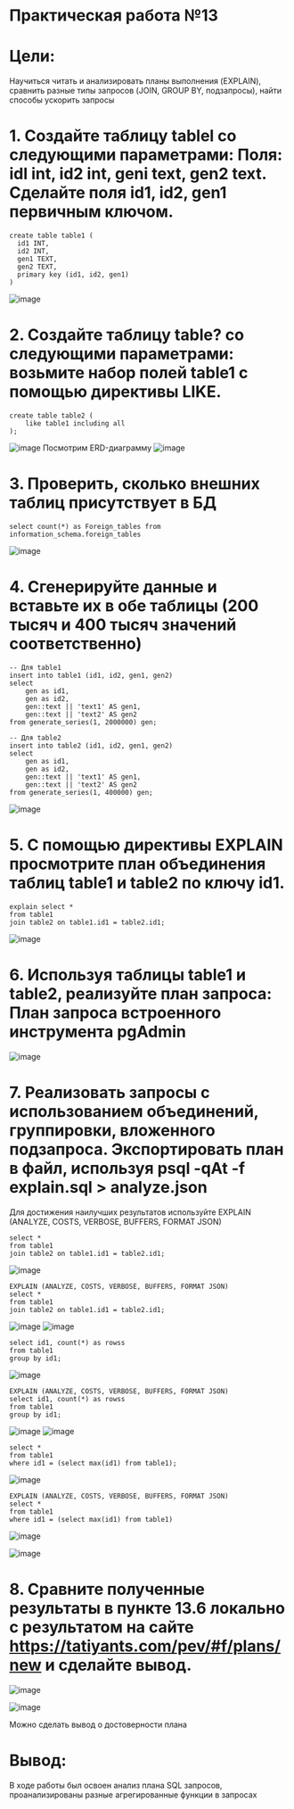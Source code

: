 # Практическая работа №13
# Цели:
Научиться читать и анализировать планы выполнения (EXPLAIN), сравнить разные типы запросов (JOIN, GROUP BY, подзапросы), найти способы ускорить запросы
# 1. Создайте таблицу tablel со следующими параметрами: Поля: idl int, id2 int, geni text, gen2 text. Сделайте поля id1, id2, gen1 первичным ключом.
  ```
create table table1 (
    id1 INT,
    id2 INT,
    gen1 TEXT,
    gen2 TEXT,
    primary key (id1, id2, gen1)
)
```

![image](https://github.com/user-attachments/assets/6d692caf-6476-41a5-95eb-c8eef440c252)
# 2. Создайте таблицу table? со следующими параметрами: возьмите набор полей table1 с помощью директивы LIKE.
```
create table table2 (
    like table1 including all
);
```
![image](https://github.com/user-attachments/assets/aaca959b-3902-40a6-9861-6873b1bd64de)
Посмотрим ERD-диаграмму
![image](https://github.com/user-attachments/assets/c4983da7-697a-4e1f-afad-dfd5e3d38805)

# 3. Проверить, сколько внешних таблиц присутствует в БД
```
select count(*) as Foreign_tables from information_schema.foreign_tables

```
![image](https://github.com/user-attachments/assets/b90e7d6e-bff9-417e-b367-9fd7745ec668)
# 4. Сгенерируйте данные и вставьте их в обе таблицы (200 тысяч и 400 тысяч значений соответственно)
```
-- Для table1
insert into table1 (id1, id2, gen1, gen2)
select 
    gen as id1,
    gen as id2, 
    gen::text || 'text1' AS gen1,
    gen::text || 'text2' AS gen2
from generate_series(1, 2000000) gen;

-- Для table2
insert into table2 (id1, id2, gen1, gen2)
select 
    gen as id1,
    gen as id2, 
    gen::text || 'text1' AS gen1,
    gen::text || 'text2' AS gen2
from generate_series(1, 400000) gen;
```
![image](https://github.com/user-attachments/assets/8cf5ada5-b616-4994-99c7-d18ff8b5eae9)
# 5. С помощью директивы EXPLAIN просмотрите план объединения таблиц table1 и table2 по ключу id1.
```
explain select *
from table1
join table2 on table1.id1 = table2.id1;
```
![image](https://github.com/user-attachments/assets/e457df0d-fd69-4a36-856e-aa617265c07a)
# 6. Используя таблицы table1 и table2, реализуйте план запроса: План запроса встроенного инструмента pgAdmin
![image](https://github.com/user-attachments/assets/79be0f82-23f6-45ea-8d90-9163b7f1cdc5)
# 7. Реализовать запросы с использованием объединений, группировки, вложенного подзапроса. Экспортировать план в файл, используя psql -qAt -f explain.sql > analyze.json
Для достижения наилучших результатов используйте EXPLAIN (ANALYZE, COSTS, VERBOSE, BUFFERS, FORMAT JSON)
```
select *
from table1
join table2 on table1.id1 = table2.id1;
```
![image](https://github.com/user-attachments/assets/4ad9fd09-afe1-45e1-9d2e-3e23895cec24)

```
EXPLAIN (ANALYZE, COSTS, VERBOSE, BUFFERS, FORMAT JSON)
select *
from table1
join table2 on table1.id1 = table2.id1;
```
![image](https://github.com/user-attachments/assets/ea4fa782-13ce-4650-9535-02aa469f8a2d)
![image](https://github.com/user-attachments/assets/3d9eeff0-c5e2-4860-8c40-d4ed9df99eea)


```
select id1, count(*) as rowss
from table1
group by id1;
```
![image](https://github.com/user-attachments/assets/2cbbb5a4-d5f3-437e-bf38-7c87bd872ffc)

```
EXPLAIN (ANALYZE, COSTS, VERBOSE, BUFFERS, FORMAT JSON)
select id1, count(*) as rowss
from table1
group by id1;
```
![image](https://github.com/user-attachments/assets/fe885c7d-e900-4e93-8e7d-24f3e360c287)
![image](https://github.com/user-attachments/assets/ad1ba3a9-2e64-4d85-a4a2-ebbad5cb92a5)

```
select *
from table1
where id1 = (select max(id1) from table1);
```
![image](https://github.com/user-attachments/assets/cf7cb9dc-b479-42a7-bd85-e6a8c32c9a1b)


```
EXPLAIN (ANALYZE, COSTS, VERBOSE, BUFFERS, FORMAT JSON)
select *
from table1
where id1 = (select max(id1) from table1)
```
![image](https://github.com/user-attachments/assets/a3ece1d9-09ec-474c-9e54-36d2398b9f99)

![image](https://github.com/user-attachments/assets/07bf60a2-ee7b-4ab9-b392-67a0f63b1cce)
# 8. Сравните полученные результаты в пункте 13.6 локально с результатом на сайте https://tatiyants.com/pev/#f/plans/new и сделайте вывод.
![image](https://github.com/user-attachments/assets/5789626c-b44c-46bf-8d50-95549091797d)

![image](https://github.com/user-attachments/assets/fb6794aa-e316-417d-b51a-757453c880ba)

Можно сделать вывод о достоверности плана

# Вывод:
В ходе работы был освоен анализ плана SQL запросов, проанализированы разные агрегированные функции в запросах
